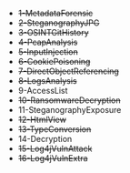 - ~~1-MetadataForensic~~
- ~~2-SteganographyJPG~~
- ~~3-OSINTGitHistory~~
- ~~4-PcapAnalysis~~
- ~~5-InputInjection~~
- ~~6-CookiePoisoning~~
- ~~7-DirectObjectReferencing~~
- ~~8-LogsAnalysis~~
- 9-AccessList
- ~~10-RansomwareDecryption~~
- 11-SteganographyExposure
- ~~12-HtmlView~~
- ~~13-TypeConversion~~
- 14-Decryption
- ~~15-Log4jVulnAttack~~
- ~~16-Log4jVulnExtra~~
